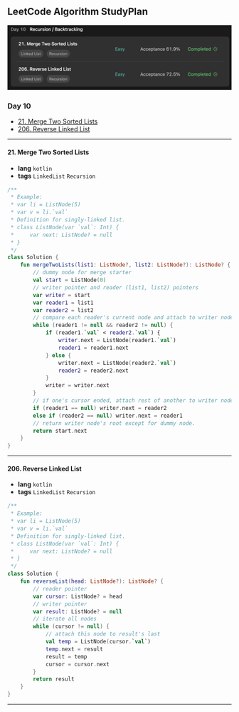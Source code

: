 ## LeetCode Algorithm StudyPlan

<img src="../../assets/leetcode_algo_lv1_day10.png" alt="leetcode_algo_lv1_day10" style="zoom:50%;" />

### Day 10

- [21. Merge Two Sorted Lists](https://leetcode.com/problems/merge-two-sorted-lists/?envType=study-plan&id=algorithm-i)
- [206. Reverse Linked List](https://leetcode.com/problems/reverse-linked-list/?envType=study-plan&id=algorithm-i)

---

#### 21. Merge Two Sorted Lists

- **lang**  `kotlin` 
- **tags**  `LinkedList` `Recursion`

```kotlin
/**
 * Example:
 * var li = ListNode(5)
 * var v = li.`val`
 * Definition for singly-linked list.
 * class ListNode(var `val`: Int) {
 *     var next: ListNode? = null
 * }
 */
class Solution {
    fun mergeTwoLists(list1: ListNode?, list2: ListNode?): ListNode? {
        // dummy node for merge starter
        val start = ListNode(0)
        // writer pointer and reader (list1, list2) pointers
        var writer = start
        var reader1 = list1
        var reader2 = list2
        // compare each reader's current node and attach to writer node
        while (reader1 != null && reader2 != null) {
            if (reader1.`val` < reader2.`val`) {
                writer.next = ListNode(reader1.`val`)
                reader1 = reader1.next
            } else {
                writer.next = ListNode(reader2.`val`)
                reader2 = reader2.next
            }
            writer = writer.next
        }
        // if one's cursor ended, attach rest of another to writer node.
        if (reader1 == null) writer.next = reader2
        else if (reader2 == null) writer.next = reader1
        // return writer node's root except for dummy node.
        return start.next
    }
}
```

---

#### 206. Reverse Linked List

- **lang**  `kotlin` 
- **tags**  `LinkedList` `Recursion`

```kotlin
/**
 * Example:
 * var li = ListNode(5)
 * var v = li.`val`
 * Definition for singly-linked list.
 * class ListNode(var `val`: Int) {
 *     var next: ListNode? = null
 * }
 */
class Solution {
    fun reverseList(head: ListNode?): ListNode? {
        // reader pointer
        var cursor: ListNode? = head
        // writer pointer
        var result: ListNode? = null
        // iterate all nodes
        while (cursor != null) {
            // attach this node to result's last
            val temp = ListNode(cursor.`val`)
            temp.next = result
            result = temp
            cursor = cursor.next
        }
        return result
    }
}
```

---

